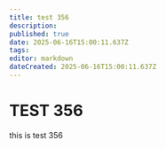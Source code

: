 ```yaml
---
title: test 356
description: 
published: true
date: 2025-06-16T15:00:11.637Z
tags: 
editor: markdown
dateCreated: 2025-06-16T15:00:11.637Z
---
```


# TEST 356
this is test 356

